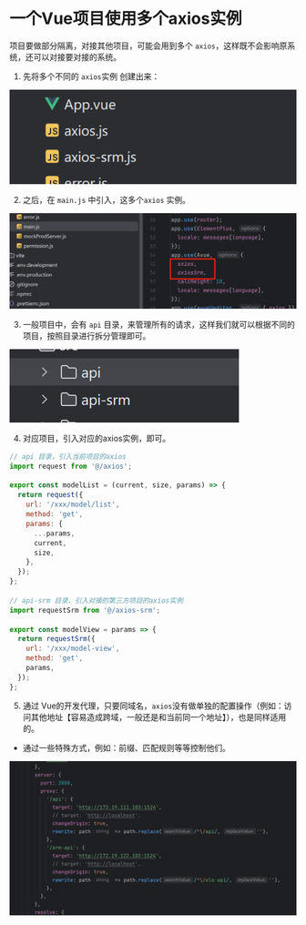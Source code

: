 # 一个Vue项目使用多个axios实例

项目要做部分隔离，对接其他项目，可能会用到多个 `axios`，这样既不会影响原系统，还可以对接要对接的系统。

1. 先将多个不同的 `axios`实例 创建出来：

![image-20241023162820821](https://raw.githubusercontent.com/xupengboo/xupengboo-picture/main/img/image-20241023162820821.png)

2. 之后，在 `main.js` 中引入，这多个`axios` 实例。

![image-20241023163003855](https://raw.githubusercontent.com/xupengboo/xupengboo-picture/main/img/image-20241023163003855.png)

3. 一般项目中，会有 `api` 目录，来管理所有的请求，这样我们就可以根据不同的项目，按照目录进行拆分管理即可。

![image-20241023163223189](https://raw.githubusercontent.com/xupengboo/xupengboo-picture/main/img/image-20241023163223189.png)

4. 对应项目，引入对应的axios实例，即可。

```js
// api 目录，引入当前项目的axios
import request from '@/axios';

export const modelList = (current, size, params) => {
  return request({
    url: '/xxx/model/list',
    method: 'get',
    params: {
      ...params,
      current,
      size,
    },
  });
};

// api-srm 目录，引入对接的第三方项目的axios实例
import requestSrm from '@/axios-srm';

export const modelView = params => {
  return requestSrm({
    url: '/xxx/model-view',
    method: 'get',
    params,
  });
};
```

5. 通过 Vue的开发代理，只要同域名，`axios`没有做单独的配置操作（例如：访问其他地址【容易造成跨域，一般还是和当前同一个地址】），也是同样适用的。

- 通过一些特殊方式，例如：前缀、匹配规则等等控制他们。

![image-20241023163809191](https://raw.githubusercontent.com/xupengboo/xupengboo-picture/main/img/image-20241023163809191.png)



